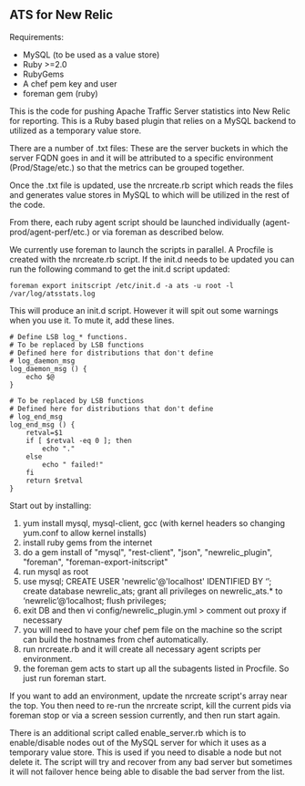 ATS for New Relic
----------------------

Requirements:
- MySQL (to be used as a value store)
- Ruby >=2.0
- RubyGems
- A chef pem key and user
- foreman gem (ruby)


This is the code for pushing Apache Traffic Server statistics into New Relic for reporting.  This is a Ruby based plugin that relies on a MySQL backend to utilized as a temporary value store.

There are a number of .txt files:  These are the server buckets in which the server FQDN goes in and it will be attributed to a specific environment (Prod/Stage/etc.) so that the metrics can be grouped together.

Once the .txt file is updated, use the nrcreate.rb script which reads the files and generates value stores in MySQL to which will be utilized in the rest of the code.

From there, each ruby agent script should be launched individually (agent-prod/agent-perf/etc.) or via foreman as described below.

We currently use foreman to launch the scripts in parallel. A Procfile is created with the nrcreate.rb script.  If the init.d needs to be updated you can run the following command to get the init.d script updated:

```foreman export initscript /etc/init.d -a ats -u root -l /var/log/atsstats.log```

This will produce an init.d script.  However it will spit out some warnings when you use it. To mute it, add these lines.
```
# Define LSB log_* functions.
# To be replaced by LSB functions
# Defined here for distributions that don't define
# log_daemon_msg
log_daemon_msg () {
    echo $@
}

# To be replaced by LSB functions
# Defined here for distributions that don't define
# log_end_msg
log_end_msg () {
    retval=$1
    if [ $retval -eq 0 ]; then
        echo "."
    else
        echo " failed!"
    fi
    return $retval
}
```


Start out by installing:

1. yum install mysql, mysql-client, gcc (with kernel headers so changing yum.conf to allow kernel installs) 
2. install ruby gems from the internet 
3. do a gem install of "mysql", "rest-client", "json", "newrelic_plugin", "foreman", "foreman-export-initscript" 
4. run mysql as root 
5. use mysql; CREATE USER 'newrelic'@'localhost' IDENTIFIED BY ‘’; create database newrelic_ats; grant all privileges on newrelic_ats.* to ‘newrelic’@‘localhost; flush privileges;
6. exit DB and then vi config/newrelic_plugin.yml > comment out proxy if necessary 
7. you will need to have your chef pem file on the machine so the script can build the hostnames from chef automatically. 
8. run nrcreate.rb and it will create all necessary agent scripts per environment. 
9. the foreman gem acts to start up all the subagents listed in Procfile. So just run foreman start.

If you want to add an environment, update the nrcreate script's array near the top. You then need to re-run the nrcreate script, kill the current pids via foreman stop or via a screen session currently, and then run start again. 


There is an additional script called enable_server.rb which is to enable/disable nodes out of the MySQL server for which it uses as a temporary value store.  This is used if you need to disable a node but not delete it.
The script will try and recover from any bad server but sometimes it will not failover hence being able to disable the bad server from the list.


